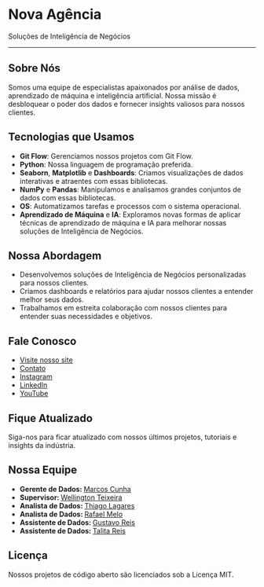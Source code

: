 <!DOCTYPE html>
<html>
<body>
	<h1>Nova Agência</h1>
	<p>Soluções de Inteligência de Negócios</p>
	<hr>
	<h2>Sobre Nós</h2>
	<p>Somos uma equipe de especialistas apaixonados por análise de dados, aprendizado de máquina e inteligência artificial. Nossa missão é desbloquear o poder dos dados e fornecer insights valiosos para nossos clientes.</p>
	<h2>Tecnologias que Usamos</h2>
	<ul>
		<li><strong>Git Flow</strong>: Gerenciamos nossos projetos com Git Flow.</li>
		<li><strong>Python</strong>: Nossa linguagem de programação preferida.</li>
		<li><strong>Seaborn</strong>, <strong>Matplotlib</strong> e <strong>Dashboards</strong>: Criamos visualizações de dados interativas e atraentes com essas bibliotecas.</li>
		<li><strong>NumPy</strong> e <strong>Pandas</strong>: Manipulamos e analisamos grandes conjuntos de dados com essas bibliotecas.</li>
		<li><strong>OS</strong>: Automatizamos tarefas e processos com o sistema operacional.</li>
		<li><strong>Aprendizado de Máquina</strong> e <strong>IA</strong>: Exploramos novas formas de aplicar técnicas de aprendizado de máquina e IA para melhorar nossas soluções de Inteligência de Negócios.</li>
	</ul>
	<h2>Nossa Abordagem</h2>
	<ul>
		<li>Desenvolvemos soluções de Inteligência de Negócios personalizadas para nossos clientes.</li>
		<li>Criamos dashboards e relatórios para ajudar nossos clientes a entender melhor seus dados.</li>
		<li>Trabalhamos em estreita colaboração com nossos clientes para entender suas necessidades e objetivos.</li>
	</ul>
	<h2>Fale Conosco</h2>
	<ul>
		<li><a href="https://novagencia.com/">Visite nosso site</a></li>
		<li><a href="mailto:contato@novagencia.com">Contato</a></li>
		<li><a href="https://www.instagram.com/novagencia.ag/">Instagram</a></li>
		<li><a href="https://www.linkedin.com/company/novagencia">LinkedIn</a></li>
		<li><a href="https://www.youtube.com/@novagencia">YouTube</a></li>
	</ul>
	<h2>Fique Atualizado</h2>
	<p>Siga-nos para ficar atualizado com nossos últimos projetos, tutoriais e insights da indústria.</p>
	<h2>Nossa Equipe</h2>
	<ul>
		<li><strong>Gerente de Dados: </strong><a href="https://github.com/marcosascunha">Marcos Cunha</a></li>
		<li><strong>Supervisor: </strong><a href="https://github.com/wellnrt">Wellington Teixeira</a></li>
		<li><strong>Analista de Dados: </strong><a href="https://github.com/lagodukn">Thiago Lagares</a></li>
		<li><strong>Analista de Dados: </strong><a href="https://github.com/">Rafael Melo</a></li>
		<li><strong>Assistente de Dados: </strong><a href="https://github.com/gustavoreis-14">Gustavo Reis</a></li>
		<li><strong>Assistente de Dados: </strong><a href="https://github.com/talitamsreis">Talita Reis</a></li>
	</ul>
	<h2>Licença</h2>
	<p>Nossos projetos de código aberto são licenciados sob a Licença MIT.</p>
</body>
</html>
